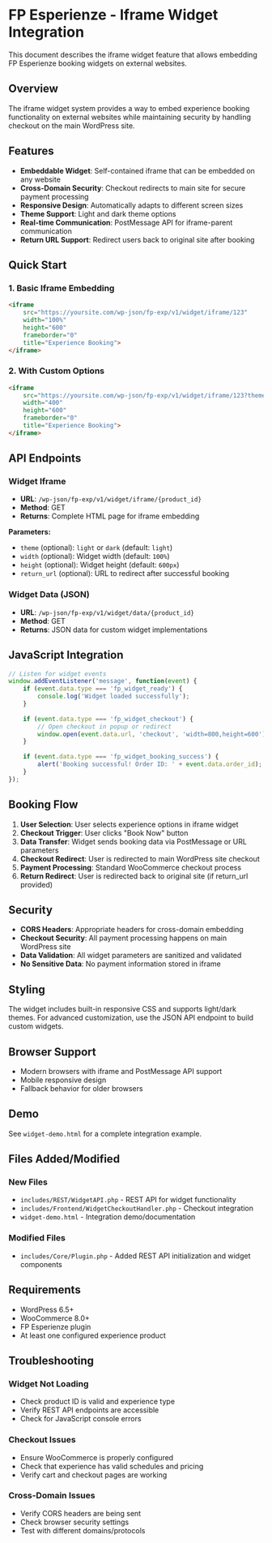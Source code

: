 # FP Esperienze - Iframe Widget Integration

This document describes the iframe widget feature that allows embedding FP Esperienze booking widgets on external websites.

## Overview

The iframe widget system provides a way to embed experience booking functionality on external websites while maintaining security by handling checkout on the main WordPress site.

## Features

- **Embeddable Widget**: Self-contained iframe that can be embedded on any website
- **Cross-Domain Security**: Checkout redirects to main site for secure payment processing
- **Responsive Design**: Automatically adapts to different screen sizes
- **Theme Support**: Light and dark theme options
- **Real-time Communication**: PostMessage API for iframe-parent communication
- **Return URL Support**: Redirect users back to original site after booking

## Quick Start

### 1. Basic Iframe Embedding

```html
<iframe 
    src="https://yoursite.com/wp-json/fp-exp/v1/widget/iframe/123"
    width="100%" 
    height="600" 
    frameborder="0"
    title="Experience Booking">
</iframe>
```

### 2. With Custom Options

```html
<iframe 
    src="https://yoursite.com/wp-json/fp-exp/v1/widget/iframe/123?theme=dark&return_url=https://example.com/thank-you"
    width="400" 
    height="600" 
    frameborder="0"
    title="Experience Booking">
</iframe>
```

## API Endpoints

### Widget Iframe
- **URL**: `/wp-json/fp-exp/v1/widget/iframe/{product_id}`
- **Method**: GET
- **Returns**: Complete HTML page for iframe embedding

**Parameters:**
- `theme` (optional): `light` or `dark` (default: `light`)
- `width` (optional): Widget width (default: `100%`)
- `height` (optional): Widget height (default: `600px`)
- `return_url` (optional): URL to redirect after successful booking

### Widget Data (JSON)
- **URL**: `/wp-json/fp-exp/v1/widget/data/{product_id}`
- **Method**: GET
- **Returns**: JSON data for custom widget implementations

## JavaScript Integration

```javascript
// Listen for widget events
window.addEventListener('message', function(event) {
    if (event.data.type === 'fp_widget_ready') {
        console.log('Widget loaded successfully');
    }
    
    if (event.data.type === 'fp_widget_checkout') {
        // Open checkout in popup or redirect
        window.open(event.data.url, 'checkout', 'width=800,height=600');
    }
    
    if (event.data.type === 'fp_widget_booking_success') {
        alert('Booking successful! Order ID: ' + event.data.order_id);
    }
});
```

## Booking Flow

1. **User Selection**: User selects experience options in iframe widget
2. **Checkout Trigger**: User clicks "Book Now" button
3. **Data Transfer**: Widget sends booking data via PostMessage or URL parameters
4. **Checkout Redirect**: User is redirected to main WordPress site checkout
5. **Payment Processing**: Standard WooCommerce checkout process
6. **Return Redirect**: User is redirected back to original site (if return_url provided)

## Security

- **CORS Headers**: Appropriate headers for cross-domain embedding
- **Checkout Security**: All payment processing happens on main WordPress site
- **Data Validation**: All widget parameters are sanitized and validated
- **No Sensitive Data**: No payment information stored in iframe

## Styling

The widget includes built-in responsive CSS and supports light/dark themes. For advanced customization, use the JSON API endpoint to build custom widgets.

## Browser Support

- Modern browsers with iframe and PostMessage API support
- Mobile responsive design
- Fallback behavior for older browsers

## Demo

See `widget-demo.html` for a complete integration example.

## Files Added/Modified

### New Files
- `includes/REST/WidgetAPI.php` - REST API for widget functionality
- `includes/Frontend/WidgetCheckoutHandler.php` - Checkout integration
- `widget-demo.html` - Integration demo/documentation

### Modified Files
- `includes/Core/Plugin.php` - Added REST API initialization and widget components

## Requirements

- WordPress 6.5+
- WooCommerce 8.0+
- FP Esperienze plugin
- At least one configured experience product

## Troubleshooting

### Widget Not Loading
- Check product ID is valid and experience type
- Verify REST API endpoints are accessible
- Check for JavaScript console errors

### Checkout Issues
- Ensure WooCommerce is properly configured
- Check that experience has valid schedules and pricing
- Verify cart and checkout pages are working

### Cross-Domain Issues
- Verify CORS headers are being sent
- Check browser security settings
- Test with different domains/protocols